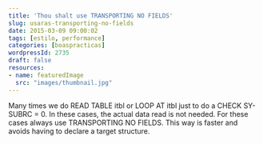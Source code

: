 ```yaml
---
title: 'Thou shalt use TRANSPORTING NO FIELDS'
slug: usaras-transporting-no-fields
date: 2015-03-09 09:00:02
tags: [estilo, performance]
categories: [boaspracticas]
wordpressId: 2735
draft: false
resources:
- name: featuredImage
  src: "images/thumbnail.jpg"
---
```

Many times we do READ TABLE itbl or LOOP AT itbl just to do a CHECK SY-SUBRC = 0. In these cases, the actual data read is not needed. For these cases always use TRANSPORTING NO FIELDS. This way is faster and avoids having to declare a target structure.

